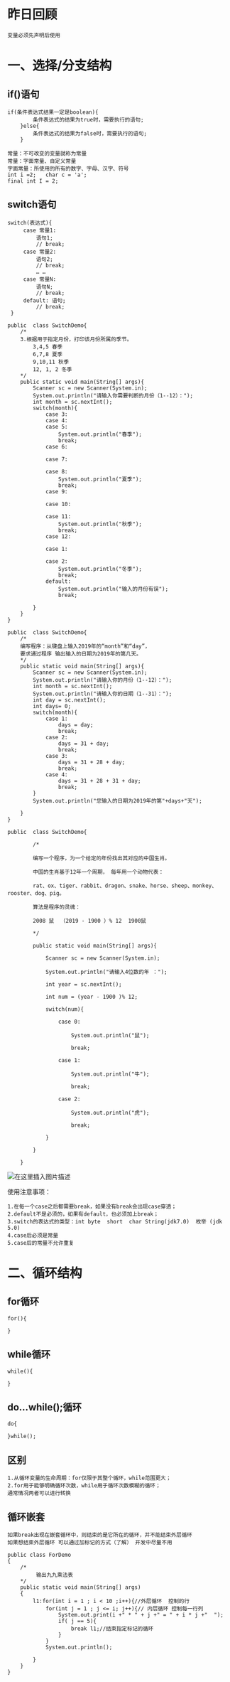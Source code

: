 ﻿# 昨日回顾
    变量必须先声明后使用
# 一、选择/分支结构
## if()语句 

```
if(条件表达式结果一定是boolean){
        条件表达式的结果为true时，需要执行的语句;
    }else{
        条件表达式的结果为false时，需要执行的语句;
    }
```


    常量：不可改变的变量就称为常量
    常量：字面常量、自定义常量
    字面常量：所使用的所有的数字、字母、汉字、符号
    int i =2;   char c = 'a';
    final int I = 2;

## switch语句 

```
switch(表达式){
     case 常量1: 
         语句1; 
         // break; 
     case 常量2: 
         语句2; 
         // break; 
         … … 
     case 常量N: 
         语句N;
         // break; 
     default: 语句; 
         // break; 
 }
```

```
public  class SwitchDemo{
	/*
	3.根据用于指定月份，打印该月份所属的季节。 
		3,4,5 春季 
		6,7,8 夏季 
		9,10,11 秋季 
		12, 1, 2 冬季 
	*/
	public static void main(String[] args){
		Scanner sc = new Scanner(System.in);
		System.out.println("请输入你需要判断的月份（1--12）：");
		int month = sc.nextInt();
		switch(month){
			case 3:
			case 4:	
			case 5:
				System.out.println("春季");
				break;
			case 6:
				
			case 7:
				
			case 8:
				System.out.println("夏季");
				break;
			case 9:
				
			case 10:
				
			case 11:
				System.out.println("秋季");
				break;
			case 12:
				
			case 1:
				
			case 2:
				System.out.println("冬季");
				break;
			default:
				System.out.println("输入的月份有误");
				break;

		}
	}
}
```

```
public  class SwitchDemo{
	/*
	编写程序：从键盘上输入2019年的“month”和“day”，
	要求通过程序 输出输入的日期为2019年的第几天。
	*/
	public static void main(String[] args){
		Scanner sc = new Scanner(System.in);
		System.out.println("请输入你的月份（1--12）：");
		int month = sc.nextInt();
		System.out.println("请输入你的日期（1--31）：");
		int day = sc.nextInt();
		int days= 0;
		switch(month){
			case 1:
				days = day;	
				break;
			case 2:
				days = 31 + day;
				break;
			case 3:
				days = 31 + 28 + day;
				break;
			case 4:	
				days = 31 + 28 + 31 + day;
				break;
		}
		System.out.println("您输入的日期为2019年的第"+days+"天");
		
	}
}
```

		
	
```
public  class SwitchDemo{
	
		/*
	
		编写一个程序，为一个给定的年份找出其对应的中国生肖。
	
		中国的生肖基于12年一个周期， 每年用一个动物代表：
	
		rat、ox、tiger、rabbit、dragon、snake、horse、sheep、monkey、 rooster、dog、pig。
	
		算法是程序的灵魂：
	
		2008 鼠  （2019 - 1900 ）% 12  1900鼠
	
		*/
	
		public static void main(String[] args){
	
			Scanner sc = new Scanner(System.in);
	
			System.out.println("请输入4位数的年 ：");
	
			int year = sc.nextInt();
	
			int num = (year - 1900 )% 12;
	
			switch(num){
	
				case 0:
	
					System.out.println("鼠");
	
					break;
	
				case 1:
	
					System.out.println("牛");
	
					break;
	
				case 2:
	
					System.out.println("虎");
	
					break;
	
			}
	
		}	
	
	}
```


![在这里插入图片描述](https://img-blog.csdnimg.cn/20191101180233958.png?x-oss-process=image/watermark,type_ZmFuZ3poZW5naGVpdGk,shadow_10,text_aHR0cHM6Ly9ibG9nLmNzZG4ubmV0L3FxXzM2MzQxNzI5,size_16,color_FFFFFF,t_70)

使用注意事项：
    
    1.在每一个case之后都需要break，如果没有break会出现case穿透；
    2.default不是必须的，如果有default，也必须加上break；
    3.switch的表达式的类型：int byte  short  char String(jdk7.0)  枚举 (jdk 5.0)
    4.case后必须是常量
    5.case后的常量不允许重复

# 二、循环结构
## for循环
    for(){
        
    }   

## while循环

    while(){
        
    }

## do…while();循环
    do{
        
    }while();


## 区别
    1.从循环变量的生命周期：for仅限于其整个循环，while范围更大；
    2.for用于能够明确循环次数，while用于循环次数模糊的循环；
    通常情况两者可以进行转换

## 循环嵌套


    如果break出现在嵌套循环中，则结束的是它所在的循环，并不能结束外层循环
    如果想结束外层循环 可以通过加标记的方式（了解） 开发中尽量不用


```
public class ForDemo 
{	
	/*
		 输出九九乘法表
	*/
	public static void main(String[] args) 
	{	
		l1:for(int i = 1 ; i < 10 ;i++){//外层循环  控制的行
			for(int j = 1 ; j <= i; j++){// 内层循环 控制每一行列
				System.out.print(i +" * " + j +" = " + i * j +"  ");
				if( j == 5){
					break l1;//结束指定标记的循环
				}
			}
			System.out.println();
		
		}
	}
}

```
